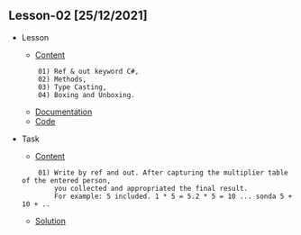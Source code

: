 ## Lesson-02 [25/12/2021]

- Lesson
    - [Content](https://github.com/PragmatechEducation/Csharp04#-lesson-2-25-dekabr-2021-)
    ```
        01) Ref & out keyword C#,
        02) Methods,
        03) Type Casting,
        04) Boxing and Unboxing.
    ```
    - [Documentation](https://github.com/RaviHamidov/PragmatechCsharpProject/blob/main/Documentation/Notes.md)
    - [Code](https://github.com/RaviHamidov/PragmatechCsharpProject/blob/main/00_SelfPractise/SelfPractise/SelfPractise/Program.cs)

- Task
    - [Content](https://github.com/PragmatechEducation/Csharp04#-lesson-2-25-dekabr-2021-)
    ```
        01) Write by ref and out. After capturing the multiplier table of the entered person,
            you collected and appropriated the final result.
            For example: 5 included. 1 * 5 = 5.2 * 5 = 10 ... sonda 5 + 10 + ..
    ```
    - [Solution](https://github.com/RaviHamidov/PragmatechCsharpProject/tree/main/02_Lesson/01_Task/TaskOne/Program.cs)
